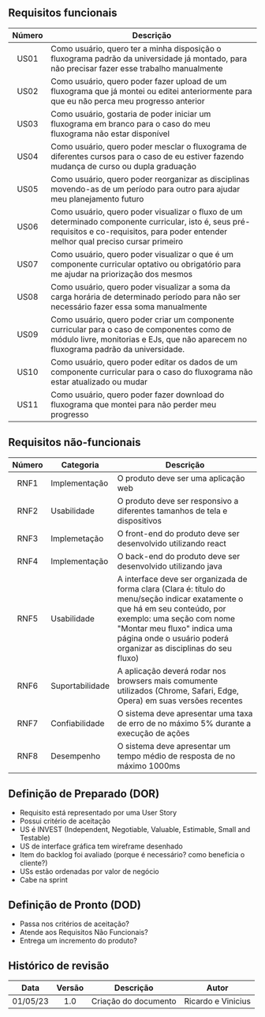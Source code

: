 ## Requisitos funcionais
| Número | Descrição                                                                                                                                                                                  |
| :----: | ------------------------------------------------------------------------------------------------------------------------------------------------------------------------------------------ |
|  US01  | Como usuário, quero ter a minha disposição o fluxograma padrão da universidade já montado, para não precisar fazer esse trabalho manualmente                                               |
|  US02  | Como usuário, quero poder fazer upload de um fluxograma que já montei ou editei anteriormente para que eu não perca meu progresso anterior                                                 |
|  US03  | Como usuário, gostaria de poder iniciar um fluxograma em branco para o caso do meu fluxograma não estar disponível                                                                         |
|  US04  | Como usuário, quero poder mesclar o fluxograma de diferentes cursos para o caso de eu estiver fazendo mudança de curso ou dupla graduação                                                  |
|  US05  | Como usuário, quero poder reorganizar as disciplinas movendo-as de um período para outro para ajudar meu planejamento futuro                                                               |
|  US06  | Como usuário, quero poder visualizar o fluxo de um determinado componente curricular, isto é, seus pré-requisitos e co-requisitos, para poder entender melhor qual preciso cursar primeiro |
|  US07  | Como usuário, quero poder visualizar o que é um componente curricular optativo ou obrigatório para me ajudar na priorização dos mesmos                                                     |
|  US08  | Como usuário, quero poder visualizar a soma da carga horária de determinado período para não ser necessário fazer essa soma manualmente                                                    |
|  US09  | Como usuário, quero poder criar um componente curricular para o caso de componentes como de módulo livre, monitorias e EJs, que não aparecem no fluxograma padrão da universidade.         |
|  US10  | Como usuário, quero poder editar os dados de um componente curricular para o caso do fluxograma não estar atualizado ou mudar                                                              |
|  US11  | Como usuário, quero poder fazer download do fluxograma que montei para não perder meu progresso                                                                                            |

## Requisitos não-funcionais
| Número | Categoria       | Descrição                                                                                                                                                                                                                                                    |
| :----: | --------------- | ------------------------------------------------------------------------------------------------------------------------------------------------------------------------------------------------------------------------------------------------------------ |
|  RNF1  | Implementação   | O produto deve ser uma aplicação web                                                                                                                                                                                                                         |
|  RNF2  | Usabilidade     | O produto deve ser responsivo a diferentes tamanhos de tela e dispositivos                                                                                                                                                                                   |
|  RNF3  | Implemetação    | O front-end do produto deve ser desenvolvido utilizando react                                                                                                                                                                                                |
|  RNF4  | Implementação   | O back-end do produto deve ser desenvolvido utilizando java                                                                                                                                                                                                  |
|  RNF5  | Usabilidade     | A interface deve ser organizada de forma clara (Clara é: título do menu/seção indicar exatamente o que há em seu conteúdo, por exemplo: uma seção com nome "Montar meu fluxo" indica uma página onde o usuário poderá organizar as disciplinas do seu fluxo) |
|  RNF6  | Suportabilidade | A aplicação deverá rodar nos browsers mais comumente utilizados (Chrome, Safari, Edge, Opera) em suas versões recentes                                                                                                                                       |
|  RNF7  | Confiabilidade  | O sistema deve apresentar uma taxa de erro de no máximo 5% durante a execução de ações                                                                                                                                                                       |
|  RNF8  | Desempenho      | O sistema deve apresentar um tempo médio de resposta de no máximo 1000ms                                                                                                                                                                                     |


## Definição de Preparado (DOR)
- Requisito está representado por uma User Story
- Possui critério de aceitação
- US é INVEST (Independent, Negotiable, Valuable, Estimable, Small and Testable)
- US de interface gráfica tem wireframe desenhado
- Item do backlog foi avaliado (porque é necessário? como beneficia o cliente?)
- USs estão ordenadas por valor de negócio
- Cabe na sprint


## Definição de Pronto (DOD)
- Passa nos critérios de aceitação?
- Atende aos Requisitos Não Funcionais?
- Entrega um incremento do produto?


## Histórico de revisão
|   Data   | Versão | Descrição            | Autor              |
| :------: | :----: | -------------------- | ------------------ |
| 01/05/23 |  1.0   | Criação do documento | Ricardo e Vinicius |
